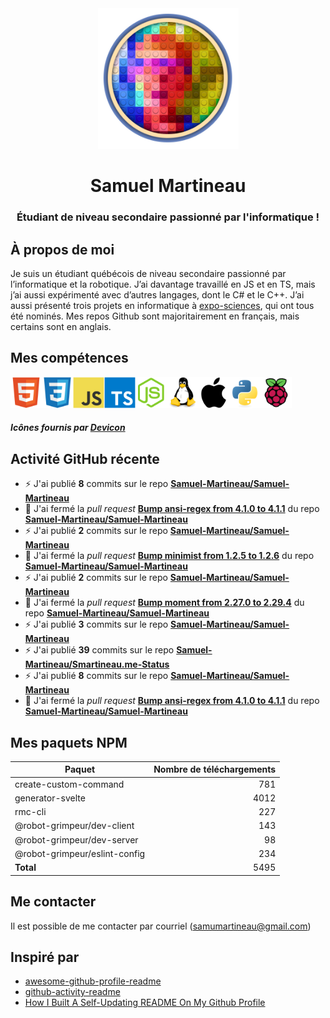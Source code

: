 <div align="middle">
  <img height="225" alt="avatar" src="https://raw.githubusercontent.com/Samuel-Martineau/Samuel-Martineau/master/avatar.png">
  <h1>Samuel Martineau</h1>
  <h3>Étudiant de niveau secondaire passionné par l'informatique !</h3>
</div>

## À propos de moi

Je suis un étudiant québécois de niveau secondaire passionné par l’informatique et la robotique. J’ai davantage travaillé en JS et en TS, mais j’ai aussi expérimenté avec d’autres langages, dont le C# et le C++. J’ai aussi présenté trois projets en informatique à [expo-sciences](https://technoscience.ca/programmes/expo-sciences/), qui ont tous été nominés. Mes repos Github sont majoritairement en français, mais certains sont en anglais.

## Mes compétences

<img alt="HTML5" src="https://raw.githubusercontent.com/devicons/devicon/master/icons/html5/html5-original.svg" width="50" title="HTML5" /><img alt="CSS3" src="https://raw.githubusercontent.com/devicons/devicon/master/icons/css3/css3-original.svg" width="50" title="CSS3" /><img alt="JavaScript" src="https://raw.githubusercontent.com/devicons/devicon/master/icons/javascript/javascript-original.svg" width="50" title="JavaScript" /><img alt="TypeScript" src="https://raw.githubusercontent.com/devicons/devicon/master/icons/typescript/typescript-original.svg" width="50" title="TypeScript" /><img alt="NodeJS" src="https://raw.githubusercontent.com/devicons/devicon/master/icons/nodejs/nodejs-original.svg" width="50" title="NodeJS" /><img alt="Linux" src="https://raw.githubusercontent.com/devicons/devicon/master/icons/linux/linux-original.svg" width="50" title="Linux" /><img alt="Apple" src="https://raw.githubusercontent.com/devicons/devicon/master/icons/apple/apple-original.svg" width="50" title="Apple" /><img alt="Python" src="https://raw.githubusercontent.com/devicons/devicon/master/icons/python/python-original.svg" width="50" title="Python" /><img alt="RaspberryPi" src="https://raw.githubusercontent.com/devicons/devicon/master/icons/raspberrypi/raspberrypi-original.svg" width="50" title="RaspberryPi" />

##### Icônes fournis par [Devicon](https://konpa.github.io/devicon/)

## Activité GitHub récente

- ⚡ J&#x27;ai publié **8** commits sur le repo [**Samuel-Martineau/Samuel-Martineau**](https://github.com/Samuel-Martineau/Samuel-Martineau)
- 🚫 J&#x27;ai fermé la _pull request_ [**Bump ansi-regex from 4.1.0 to 4.1.1**](https://github.com/Samuel-Martineau/Samuel-Martineau/pull/9) du repo [**Samuel-Martineau/Samuel-Martineau**](https://github.com/Samuel-Martineau/Samuel-Martineau)
- ⚡ J&#x27;ai publié **2** commits sur le repo [**Samuel-Martineau/Samuel-Martineau**](https://github.com/Samuel-Martineau/Samuel-Martineau)
- 🚫 J&#x27;ai fermé la _pull request_ [**Bump minimist from 1.2.5 to 1.2.6**](https://github.com/Samuel-Martineau/Samuel-Martineau/pull/8) du repo [**Samuel-Martineau/Samuel-Martineau**](https://github.com/Samuel-Martineau/Samuel-Martineau)
- ⚡ J&#x27;ai publié **2** commits sur le repo [**Samuel-Martineau/Samuel-Martineau**](https://github.com/Samuel-Martineau/Samuel-Martineau)
- 🚫 J&#x27;ai fermé la _pull request_ [**Bump moment from 2.27.0 to 2.29.4**](https://github.com/Samuel-Martineau/Samuel-Martineau/pull/7) du repo [**Samuel-Martineau/Samuel-Martineau**](https://github.com/Samuel-Martineau/Samuel-Martineau)
- ⚡ J&#x27;ai publié **3** commits sur le repo [**Samuel-Martineau/Samuel-Martineau**](https://github.com/Samuel-Martineau/Samuel-Martineau)
- ⚡ J&#x27;ai publié **39** commits sur le repo [**Samuel-Martineau/Smartineau.me-Status**](https://github.com/Samuel-Martineau/Smartineau.me-Status)
- ⚡ J&#x27;ai publié **8** commits sur le repo [**Samuel-Martineau/Samuel-Martineau**](https://github.com/Samuel-Martineau/Samuel-Martineau)
- 🚫 J&#x27;ai fermé la _pull request_ [**Bump ansi-regex from 4.1.0 to 4.1.1**](https://github.com/Samuel-Martineau/Samuel-Martineau/pull/9) du repo [**Samuel-Martineau/Samuel-Martineau**](https://github.com/Samuel-Martineau/Samuel-Martineau)

## Mes paquets NPM

| Paquet                        | Nombre de téléchargements |
| ----------------------------- | ------------------------: |
| create-custom-command         |                       781 |
| generator-svelte              |                      4012 |
| rmc-cli                       |                       227 |
| @robot-grimpeur/dev-client    |                       143 |
| @robot-grimpeur/dev-server    |                        98 |
| @robot-grimpeur/eslint-config |                       234 |
| **Total**                     |                      5495 |

## Me contacter

Il est possible de me contacter par courriel ([samumartineau@gmail.com](mailto:samumartineau@gmail.com))

## Inspiré par

- [awesome-github-profile-readme](https://github.com/abhisheknaiidu/awesome-github-profile-readme)
- [github-activity-readme](https://github.com/jamesgeorge007/github-activity-readme)
- [How I Built A Self-Updating README On My Github Profile](https://www.mokkapps.de/blog/how-i-built-a-self-updating-readme-on-my-git-hub-profile/)
